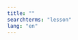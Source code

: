 ```yaml
---
title: ""
searchterms: "lesson"
lang: "en"
---
```




































































































































































































































































































































































































































































































































































































































































































































































































































































































































































































































































































































































































































































































































































































































































































































































































































































































































































































































































































































































































































































































































































































































































































































































































































































































































































































































































































































































































































































































































































































































































































































































































































































































































































































































































































































































































































































































































































































































































































































































































































































































































































































































































































































































































































































































































































































































































































































































































































































































































































































































































































































































































































